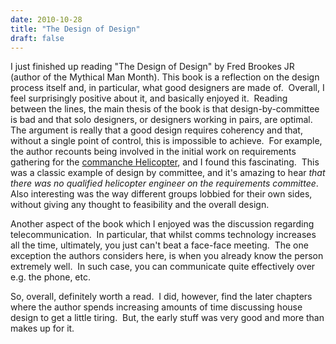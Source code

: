 ```yaml
---
date: 2010-10-28
title: "The Design of Design"
draft: false
---
```


I just finished up reading "The Design of Design" by Fred Brookes JR (author of the Mythical Man Month). This book is a reflection on the design process itself and, in particular, what good designers are made of.  Overall, I feel surprisingly positive about it, and basically enjoyed it.  Reading between the lines, the main thesis of the book is that design-by-committee is bad and that solo designers, or designers working in pairs, are optimal.  The argument is really that a good design requires coherency and that, without a single point of control, this is impossible to achieve.  For example, the author recounts being involved in the initial work on requirements gathering for the [commanche Helicopter](http://en.wikipedia.org/wiki/Boeing/Sikorsky_RAH-66_Comanche), and I found this fascinating.  This was a classic example of design by committee, and it's amazing to hear *that there was no qualified helicopter engineer on the requirements committee*.  Also interesting was the way different groups lobbied for their own sides, without giving any thought to feasibility and the overall design.

Another aspect of the book which I enjoyed was the discussion regarding telecommunication.  In particular, that whilst comms technology increases all the time, ultimately, you just can't beat a face-face meeting.  The one exception the authors considers here, is when you already know the person extremely well.  In such case, you can communicate quite effectively over e.g. the phone, etc.

So, overall, definitely worth a read.  I did, however, find the later chapters where the author spends increasing amounts of time discussing house design to get a little tiring.  But, the early stuff was very good and more than makes up for it.
